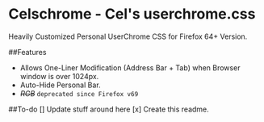 # Celschrome - Cel's userchrome.css   

Heavily Customized Personal UserChrome CSS for Firefox 64+ Version.

##Features

- Allows One-Liner Modification (Address Bar + Tab) when Browser window is over 1024px.
- Auto-Hide Personal Bar.
- ~~*RGB*~~ `deprecated since Firefox v69`

##To-do
[] Update stuff around here
[x] Create this readme.
